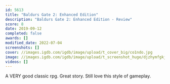 ```yaml
---
id: 5613
title: "Baldurs Gate 2: Enhanced Edition"
description: "Baldurs Gate 2: Enhanced Edition - Review"
score: 8
date: 2019-09-12
completed: false
awards: []
modified_date: 2022-07-04
screenshots: []
cover: //images.igdb.com/igdb/image/upload/t_cover_big/co1ndo.jpg
image: //images.igdb.com/igdb/image/upload/t_screenshot_huge/djzhymfgkj78skttxpbb.jpg
videos: []
---
```

A VERY good classic rpg. Great story. Still love this style of gameplay.